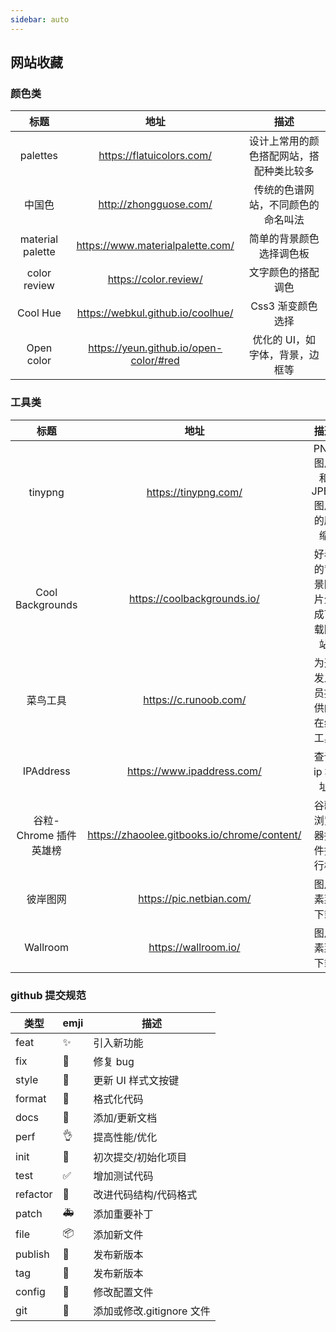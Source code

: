 ```yaml
---
sidebar: auto
---
```


## 网站收藏

### 颜色类

|       标题       |                  地址                  |                   描述                   |
| :--------------: | :------------------------------------: | :--------------------------------------: |
|     palettes     |       https://flatuicolors.com/        | 设计上常用的颜色搭配网站，搭配种类比较多 |
|      中国色      |         http://zhongguose.com/         |    传统的色谱网站，不同颜色的命名叫法    |
| material palette |    https://www.materialpalette.com/    |         简单的背景颜色选择调色板         |
|   color review   |         https://color.review/          |            文字颜色的搭配调色            |
|     Cool Hue     |   https://webkul.github.io/coolhue/    |            Css3 渐变颜色选择             |
|    Open color    | https://yeun.github.io/open-color/#red |     优化的 UI，如字体，背景，边框等      |

### 工具类

|          标题          |                     地址                     |            描述            |
| :--------------------: | :------------------------------------------: | :------------------------: |
|        tinypng         |             https://tinypng.com/             | PNG 图片和 JPEG 图片的压缩 |
|    Cool Backgrounds    |         https://coolbackgrounds.io/          | 好看的背景图片生成下载网站 |
|        菜鸟工具        |            https://c.runoob.com/             |  为开发人员提供的在线工具  |
|       IPAddress        |          https://www.ipaddress.com/          |        查询 ip 地址        |
| 谷粒-Chrome 插件英雄榜 | https://zhaoolee.gitbooks.io/chrome/content/ |    谷歌浏览器插件排行榜    |
|        彼岸图网        |           https://pic.netbian.com/           |        图片素菜下载        |
|        Wallroom        |             https://wallroom.io/             |        图片素菜下载        |

### github 提交规范

| 类型     | emji | 描述                      |
| -------- | ---- | ------------------------- |
| feat     | ✨   | 引入新功能                |
| fix      | 🐛   | 修复 bug                  |
| style    | 💄   | 更新 UI 样式文按键        |
| format   | 🥚   | 格式化代码                |
| docs     | 📝   | 添加/更新文档             |
| perf     | 👌   | 提高性能/优化             |
| init     | 🎉   | 初次提交/初始化项目       |
| test     | ✅   | 增加测试代码              |
| refactor | 🎨   | 改进代码结构/代码格式     |
| patch    | 🚑   | 添加重要补丁              |
| file     | 📦   | 添加新文件                |
| publish  | 🚀   | 发布新版本                |
| tag      | 📌   | 发布新版本                |
| config   | 🔧   | 修改配置文件              |
| git      | 🙈   | 添加或修改.gitignore 文件 |
